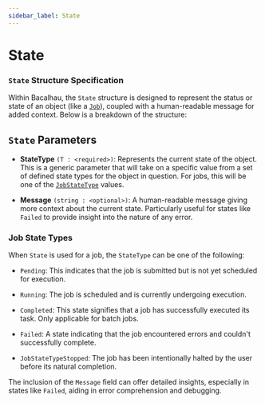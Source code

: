 ```yaml
---
sidebar_label: State
---
```

# State
### `State` Structure Specification

Within Bacalhau, the `State` structure is designed to represent the status or state of an object (like a [`Job`](job)), coupled with a human-readable message for added context. Below is a breakdown of the structure:

## `State` Parameters

- **StateType** `(T : <required>)`: Represents the current state of the object. This is a generic parameter that will take on a specific value from a set of defined state types for the object in question. For jobs, this will be one of the [`JobStateType`](#job-state-types) values.

- **Message** `(string : <optional>)`: A human-readable message giving more context about the current state. Particularly useful for states like `Failed` to provide insight into the nature of any error.

### Job State Types

When `State` is used for a job, the `StateType` can be one of the following:

- `Pending`:
This indicates that the job is submitted but is not yet scheduled for execution.

- `Running`:
The job is scheduled and is currently undergoing execution.

- `Completed`:
This state signifies that a job has successfully executed its task. Only applicable for batch jobs.

- `Failed`:
A state indicating that the job encountered errors and couldn't successfully complete.

- `JobStateTypeStopped`:
The job has been intentionally halted by the user before its natural completion.

The inclusion of the `Message` field can offer detailed insights, especially in states like `Failed`, aiding in error comprehension and debugging.